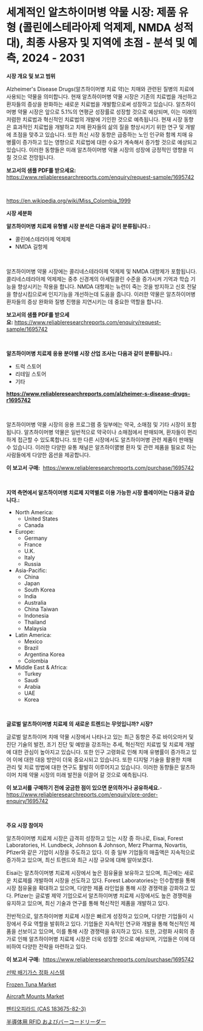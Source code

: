 <p><h1>세계적인 알츠하이머병 약물 시장: 제품 유형 (콜린에스테라아제 억제제, NMDA 성적대), 최종 사용자 및 지역에 초점 - 분석 및 예측, 2024 - 2031</h1></p><p><strong>시장 개요 및 보고 범위</strong></p>
<p><p>Alzheimer's Disease Drugs(알츠하이머병 치료 약)는 치매와 관련된 질병의 치료에 사용되는 약물을 의미합니다. 현재 알츠하이머병 약물 시장은 기존의 치료법을 개선하고 환자들의 증상을 완화하는 새로운 치료법을 개발함으로써 성장하고 있습니다. 알츠하이머병 약물 시장은 앞으로 5.1%의 연평균 성장률로 성장할 것으로 예상되며, 이는 미래의 저렴한 치료법과 혁신적인 치료법의 개발에 기인한 것으로 예측됩니다. 현재 시장 동향은 효과적인 치료법을 개발하고 치매 환자들의 삶의 질을 향상시키기 위한 연구 및 개발에 초점을 맞추고 있습니다. 또한 최신 시장 동향은 급증하는 노인 인구와 함께 치매 유병률이 증가하고 있는 영향으로 치료법에 대한 수요가 계속해서 증가할 것으로 예상되고 있습니다. 이러한 동향들은 미래 알츠하이머병 약물 시장의 성장에 긍정적인 영향을 미칠 것으로 전망됩니다.</p></p>
<p><strong>보고서의 샘플 PDF를 받으세요:</strong> <a href="https://www.reliableresearchreports.com/enquiry/request-sample/1695742">https://www.reliableresearchreports.com/enquiry/request-sample/1695742</a></p>
<p>&nbsp;</p>
<p><a href="https://en.wikipedia.org/wiki/Miss_Colombia_1999">https://en.wikipedia.org/wiki/Miss_Colombia_1999</a></p>
<p><strong>시장 세분화</strong></p>
<p><strong>알츠하이머병 치료제 유형별 시장 분석은 다음과 같이 분류됩니다.:</strong></p>
<p><ul><li>콜린에스테라아제 억제제</li><li>NMDA 길항제</li></ul></p>
<p>&nbsp;</p>
<p><p>알츠하이머병 약물 시장에는 콜리네스테라아제 억제제 및 NMDA 대항제가 포함됩니다. 콜리네스테라아제 억제제는 중추 신경계의 아세틸콜린 수준을 증가시켜 기억과 학습 기능을 향상시키는 작용을 합니다. NMDA 대항제는 뉴런이 죽는 것을 방지하고 신호 전달을 향상시킴으로써 인지기능을 개선하는데 도움을 줍니다. 이러한 약물은 알츠하이머병 환자들의 증상 완화와 질병 진행을 지연시키는 데 중요한 역할을 합니다.</p></p>
<p><strong>보고서의 샘플 PDF를 받으세요:</strong>&nbsp;<a href="https://www.reliableresearchreports.com/enquiry/request-sample/1695742">https://www.reliableresearchreports.com/enquiry/request-sample/1695742</a></p>
<p>&nbsp;</p>
<p><strong> 알츠하이머병 치료제 응용 분야별 시장 산업 조사는 다음과 같이 분류됩니다.:</strong></p>
<p><ul><li>드럭 스토어</li><li>리테일 스토어</li><li>기타</li></ul></p>
<p><strong><a href="https://www.reliableresearchreports.com/alzheimer-s-disease-drugs-r1695742">https://www.reliableresearchreports.com/alzheimer-s-disease-drugs-r1695742</a></strong></p>
<p>&nbsp;</p>
<p><p>알츠하이머병 약물 시장의 응용 프로그램 중 일부에는 약국, 소매점 및 기타 시장이 포함됩니다. 알츠하이머병 약물은 일반적으로 약국이나 소매점에서 판매되며, 환자들이 편리하게 접근할 수 있도록합니다. 또한 다른 시장에서도 알츠하이머병 관련 제품이 판매될 수 있습니다. 이러한 다양한 유통 채널은 알츠하이먨병 환자 및 관련 제품을 필요로 하는 사람들에게 다양한 옵션을 제공합니다.</p></p>
<p><strong>이 보고서 구매:</strong>&nbsp; <a href="https://www.reliableresearchreports.com/purchase/1695742">https://www.reliableresearchreports.com/purchase/1695742</a></p>
<p>&nbsp;</p>
<p><strong>지역 측면에서 알츠하이머병 치료제 지역별로 이용 가능한 시장 플레이어는 다음과 같습니다.:</strong></p>
<p><ul>
    <li>
        North America:
        <ul>
            <li>United States</li>
            <li>Canada</li>
        </ul>
    </li>
    <li>
        Europe:
        <ul>
            <li>Germany</li>
            <li>France</li>
            <li>U.K.</li>
            <li>Italy</li>
            <li>Russia</li>
        </ul>
    </li>
    <li>
        Asia-Pacific:
        <ul>
            <li>China</li>
            <li>Japan</li>
            <li>South Korea</li>
            <li>India</li>
            <li>Australia</li>
            <li>China Taiwan</li>
            <li>Indonesia</li>
            <li>Thailand</li>
            <li>Malaysia</li>
        </ul>
    </li>
    <li>
        Latin America:
        <ul>
            <li>Mexico</li>
            <li>Brazil</li>
            <li>Argentina Korea</li>
            <li>Colombia</li>
        </ul>
    </li>
    <li>
        Middle East & Africa:
        <ul>
            <li>Turkey</li>
            <li>Saudi</li>
            <li>Arabia</li>
            <li>UAE</li>
            <li>Korea</li>
        </ul>
    </li>
    </ul></p>
<p>&nbsp;</p>
<p><strong>글로벌 알츠하이머병 치료제 의 새로운 트렌드는 무엇입니까? 시장?</strong></p>
<p><p>글로벌 알츠하이머 치매 약물 시장에서 나타나고 있는 최근 동향은 주로 바이오마커 및 진단 기술의 발전, 조기 진단 및 예방을 강조하는 추세, 혁신적인 치료법 및 치료제 개발에 대한 관심이 높아지고 있습니다. 또한 인구 고령화로 인해 치매 유병률이 증가하고 있어 이에 대한 대응 방안이 더욱 중요시되고 있습니다. 또한 디지털 기술을 활용한 치매 관리 및 치료 방법에 대한 연구도 활발히 이루어지고 있습니다. 이러한 동향들은 알츠하이머 치매 약물 시장의 미래 발전을 이끌어 갈 것으로 예측됩니다.</p></p>
<p><strong>이 보고서를 구매하기 전에 궁금한 점이 있으면 문의하거나 공유하세요.</strong>- <a href="https://www.reliableresearchreports.com/enquiry/pre-order-enquiry/1695742">https://www.reliableresearchreports.com/enquiry/pre-order-enquiry/1695742</a></p>
<p>&nbsp;</p>
<p><strong>주요 시장 참여자</strong></p>
<p><p>알츠하이머병 치료제 시장은 급격히 성장하고 있는 시장 중 하나로, Eisai, Forest Laboratories, H. Lundbeck, Johnson & Johnson, Merz Pharma, Novartis, Pfizer와 같은 기업이 시장을 주도하고 있다. 이 중 일부 기업들의 매출액은 지속적으로 증가하고 있으며, 최신 트렌드와 최근 시장 규모에 대해 알아보겠다.</p><p>Eisai는 알츠하이머병 치료제 시장에서 높은 점유율을 보유하고 있으며, 최근에는 새로운 치료제를 개발하여 시장을 선도하고 있다. Forest Laboratories는 인수합병을 통해 시장 점유율을 확대하고 있으며, 다양한 제품 라인업을 통해 시장 경쟁력을 강화하고 있다. Pfizer는 글로벌 제약 기업으로서 알츠하이머병 치료제 시장에서도 높은 경쟁력을 유지하고 있으며, 최신 기술과 연구를 통해 혁신적인 제품을 개발하고 있다.</p><p>전반적으로, 알츠하이머병 치료제 시장은 빠르게 성장하고 있으며, 다양한 기업들이 시장에서 주요 역할을 발휘하고 있다. 기업들은 지속적인 연구와 개발을 통해 혁신적인 제품을 선보이고 있으며, 이를 통해 시장 경쟁력을 유지하고 있다. 또한, 고령화 사회의 증가로 인해 알츠하이머병 치료제 시장은 더욱 성장할 것으로 예상되며, 기업들은 이에 대비하여 다양한 전략을 마련하고 있다.</p></p>
<p><strong>이 보고서 구매:</strong>&nbsp;&nbsp;<a href="https://www.reliableresearchreports.com/purchase/1695742">https://www.reliableresearchreports.com/purchase/1695742</a></p>
<p><p><a href="https://github.com/shade463/Market-Research-Report-List-1/blob/main/3286380163643.md">선박 배기가스 정화 시스템</a></p><p><a href="https://github.com/shotows/Market-Research-Report-List-3/blob/main/frozen-tuna-market.md">Frozen Tuna Market</a></p><p><a href="https://issuu.com/reportprime-2/docs/aircraft-mounts-market-size-2030.pptx">Aircraft Mounts Market</a></p><p><a href="https://github.com/DavidRobb19/Market-Research-Report-List-1/blob/main/9038195163644.md">펜티오피라드 (CAS 183675-82-3)</a></p><p><a href="https://github.com/AaronVargas43/Market-Research-Report-List-2/blob/main/3720077153202.md">半導体用 RFID およびバーコードリーダー</a></p></p>